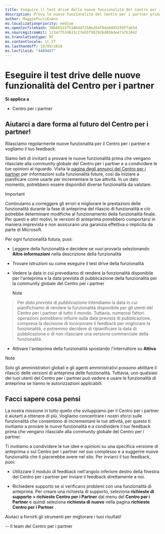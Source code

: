 ```yaml
---
title: Eseguire il test drive delle nuove funzionalità del Centro per i partner
description: Prova le nuove funzionalità del Centro per i partner prima che vengano rilasciate e facci sapere cosa ne pensi. Aiutarci a dare forma al futuro del Centro per i partner!
author: MaggiePucciEvans
ms.localizationpriority: medium
ms.openlocfilehash: 38b6652275106dd7258e264f84a9d45259ffab5d
ms.sourcegitcommit: 123a7f53d633c27eb5f982926d856de47afb1042
ms.translationtype: MT
ms.contentlocale: it-IT
ms.lasthandoff: 10/09/2018
ms.locfileid: "4489467"
---
```

# <a name="test-drive-new-partner-center-features"></a>Eseguire il test drive delle nuove funzionalità del Centro per i partner

**Si applica a**

- Centro per i partner

## <a name="help-shape-the-future-of-partner-center"></a>Aiutarci a dare forma al futuro del Centro per i partner!

Rilasciamo regolarmente nuove funzionalità per il Centro per i partner e vogliamo il tuo feedback. 

Siamo lieti di invitarti a provare le nuove funzionalità prima che vengano rilasciate alla community globale del Centro per i partner e a condividere le tue opinioni al riguardo. Visita la [pagina degli annunci del Centro per i partner](https://partnercenter.microsoft.com/pcv/announcements) per informazioni sulla funzionalità future, così da iniziare a pianificare come usarle per incrementare le tue attività. In un dato momento, potrebbero essere disponibili diverse funzionalità da valutare.

> [!IMPORTANT]  
> Continuiamo a correggere gli errori e migliorare le prestazioni delle funzionalità durante la fase di anteprima del rilascio di funzionalità e ciò potrebbe determinare modifiche al funzionamento della funzionalità finale. Per questi e altri motivi, le versioni di anteprima potrebbero comportarsi in maniera imprevista e non assicurano una garanzia effettiva o implicita da parte di Microsoft.

Per ogni funzionalità futura, puoi:

-   Leggere della funzionalità e decidere se vuoi provarla selezionando **Altre informazioni** nella descrizione della funzionalità 

-   Trovare istruzioni su come eseguire il test drive della funzionalità

-   Vedere la data in cui prevediamo di rendere la funzionalità disponibile per l'anteprima e la data prevista di pubblicazione della funzionalità per la community globale del Centro per i partner 

    > [!NOTE]  
>  Per *data prevista di pubblicazione* intendiamo la data in cui pianifichiamo di rendere la funzionalità disponibile per gli utenti del Centro per i partner di tutto il mondo. Tuttavia, numerosi fattori operazioni potrebbero influire sulla data prevista di pubblicazione, compresa la decisione di incorporare il feedback per migliorare la funzionalità, e potremmo decidere di ripianificare la data di pubblicazione o di non rilasciare una versione commerciale della funzionalità.  

-   Attivare l'anteprima della funzionalità spostando l'interruttore su **Attiva**

> [!NOTE]  
>  Solo gli amministratori globali e gli agenti amministrativi possono abilitare il rilascio delle versioni di anteprima delle funzionalità. Tuttavia, uno qualsiasi dei tuoi utenti del Centro per i partner può vedere e usare le funzionalità di anteprima se hanno le autorizzazioni applicabili.
 
## <a name="tell-us-what-you-think"></a>Facci sapere cosa pensi

La nostra missione in tutto quello che sviluppiamo per il Centro per i partner è aiutarti a ottenere di più. Vogliamo concentrare i nostri sforzi sulle funzionalità che consentono di incrementare le tue attività, per questo ti invitiamo a provare le nuove funzionalità e a condividere il tuo feedback prima che vengano rilasciate alla community globale del Centro per i partner. 

Ti invitiamo a condividere le tue idee e opinioni su una specifica versione di anteprima o sul Centro per i partner nel suo complesso e a suggerire nuove funzionalità che ti piacerebbe avere nel sito. Per inviarci il tuo feedback, puoi:  

-   Utilizzare il modulo di feedback nell'angolo inferiore destro della finestra del Centro per i partner per inviare il feedback direttamente a noi. 

-   Richiedere supporto se si verificano problemi con una funzionalità di anteprima. Per creare una richiesta di supporto, seleziona **richieste di supporto > richieste Centro per i Partner** dal menu del **Centro per i Partner** e quindi seleziona **richiesta di nuovo** nella pagina **richieste Centro per i Partner** .

Aiutaci a fornirti gli strumenti per migliorare i tuoi risultati!

-- Il team del Centro per i partner

